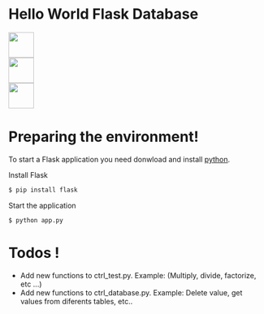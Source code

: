 # Hello World Flask Database


<a href='https://www.python.org/'>
<img src="https://www.python.org/static/img/python-logo@2x.png" height="50">
</a>
</br>
<a href='http://flask.pocoo.org/'>
<img src="http://flask.pocoo.org/static/logo/flask.svg" height="50">
</a>
</br>
<a href='https://docs.python.org/3/library/sqlite3.html'>
<img src="https://upload.wikimedia.org/wikipedia/commons/thumb/3/38/SQLite370.svg/330px-SQLite370.svg.png" height="50">
</a>

# Preparing the environment!
To start a Flask application you need donwload and install <a href='https://www.python.org/downloads/'>python</a>. 
</a>

Install Flask
```sh
$ pip install flask
```

Start the application
```sh
$ python app.py
```

# Todos !

 - Add new functions to ctrl_test.py. Example: (Multiply, divide, factorize, etc ...)
 - Add new functions to ctrl_database.py. Example: Delete value, get values from diferents tables, etc..
